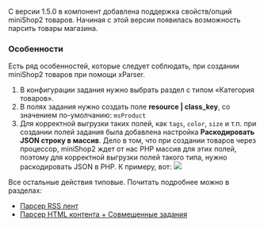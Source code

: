 С версии 1.5.0 в компонент добавлена поддержка свойств/опций miniShop2 товаров.
Начиная с этой версии появилась возможность парсить товары магазина.

### Особенности
Есть ряд особенностей, которые следует соблюдать, при создании miniShop2 товаров при помощи xParser.

1.  В конфигурации задания нужно выбрать раздел с типом «Категория товаров».
2.  В полях задания нужно создать поле **resource | class_key**, со значением по-умолчанию: `msProduct`
3.  Для корректной выгрузки таких полей, как `tags`, `color`, `size` и т.п. при создании полей задания была добавлена настройка **Раскодировать JSON строку в массив**. Дело в том, что при создании товаров через процессор, miniShop2 ждет от нас PHP массив для этих полей, поэтому для корректной выгрузки полей такого типа, нужно раскодировать JSON в PHP. К примеру, вот:
[![](https://file.modx.pro/files/4/0/f/40ffc7e65359342dd91976e475c6bd38s.jpg)](https://file.modx.pro/files/4/0/f/40ffc7e65359342dd91976e475c6bd38.png)

Все остальные действия типовые. Почитать подробнее можно в разделах:
*   [Парсер RSS лент][1]
*   [Парсер HTML контента + Совмещенные задания][2]

[1]: /ru/01_Компоненты/47_xParser/01_Парсер_RSS_лент.md
[2]: /ru/01_Компоненты/47_xParser/02_Парсер_HTML_контента_+_Совмещенные_задания.md